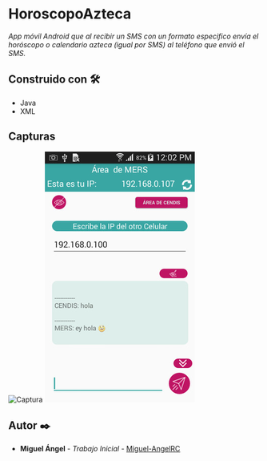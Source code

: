 # HoroscopoAzteca

_App móvil Android que al recibir un SMS con un formato especifico envía el horóscopo o calendario azteca (igual por SMS) al teléfono que envió el SMS._

## Construido con 🛠️

* Java
* XML

## Capturas
![Captura](https://raw.githubusercontent.com/Miguel-AngelRC/Medichat/master/captura1.png)
![Captura](https://raw.githubusercontent.com/Miguel-AngelRC/Medichat/master/captura2.jpg)

## Autor ✒️

* **Miguel Ángel** - *Trabajo Inicial* - [Miguel-AngelRC](https://github.com/Miguel-AngelRC)
